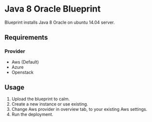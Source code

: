 Java 8 Oracle Blueprint
=======================

Blueprint installs Java 8 Oracle on ubuntu 14.04 server.

Requirements
------------
### Provider
- Aws (Default)
- Azure
- Openstack


Usage
-----
1. Upload the blueprint to calm.
2. Create a new instance or use existing.
3. Change Aws provider in overview tab, to your existing Aws settings.
4. Run the deployment.